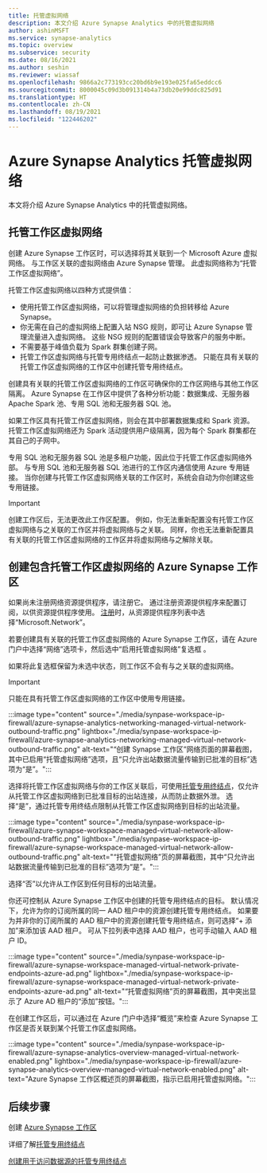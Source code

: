 ```yaml
---
title: 托管虚拟网络
description: 本文介绍 Azure Synapse Analytics 中的托管虚拟网络
author: ashinMSFT
ms.service: synapse-analytics
ms.topic: overview
ms.subservice: security
ms.date: 08/16/2021
ms.author: seshin
ms.reviewer: wiassaf
ms.openlocfilehash: 9866a2c773193cc20bd6b9e193e025fa65eddcc6
ms.sourcegitcommit: 8000045c09d3b091314b4a73db20e99ddc825d91
ms.translationtype: HT
ms.contentlocale: zh-CN
ms.lasthandoff: 08/19/2021
ms.locfileid: "122446202"
---
```

# <a name="azure-synapse-analytics-managed-virtual-network"></a>Azure Synapse Analytics 托管虚拟网络

本文将介绍 Azure Synapse Analytics 中的托管虚拟网络。

## <a name="managed-workspace-virtual-network"></a>托管工作区虚拟网络

创建 Azure Synapse 工作区时，可以选择将其关联到一个 Microsoft Azure 虚拟网络。 与工作区关联的虚拟网络由 Azure Synapse 管理。 此虚拟网络称为“托管工作区虚拟网络”。

托管工作区虚拟网络以四种方式提供值：

- 使用托管工作区虚拟网络，可以将管理虚拟网络的负担转移给 Azure Synapse。
- 你无需在自己的虚拟网络上配置入站 NSG 规则，即可让 Azure Synapse 管理流量进入虚拟网络。 这些 NSG 规则的配置错误会导致客户的服务中断。
- 不需要基于峰值负载为 Spark 群集创建子网。
- 托管工作区虚拟网络与托管专用终结点一起防止数据渗透。 只能在具有关联的托管工作区虚拟网络的工作区中创建托管专用终结点。

创建具有关联的托管工作区虚拟网络的工作区可确保你的工作区网络与其他工作区隔离。 Azure Synapse 在工作区中提供了各种分析功能：数据集成、无服务器 Apache Spark 池、专用 SQL 池和无服务器 SQL 池。

如果工作区具有托管工作区虚拟网络，则会在其中部署数据集成和 Spark 资源。 托管工作区虚拟网络还为 Spark 活动提供用户级隔离，因为每个 Spark 群集都在其自己的子网中。

专用 SQL 池和无服务器 SQL 池是多租户功能，因此位于托管工作区虚拟网络外部。 与专用 SQL 池和无服务器 SQL 池进行的工作区内通信使用 Azure 专用链接。 当你创建与托管工作区虚拟网络关联的工作区时，系统会自动为你创建这些专用链接。

>[!IMPORTANT]
>创建工作区后，无法更改此工作区配置。 例如，你无法重新配置没有托管工作区虚拟网络与之关联的工作区并将虚拟网络与之关联。 同样，你也无法重新配置具有关联的托管工作区虚拟网络的工作区并将虚拟网络与之解除关联。

## <a name="create-an-azure-synapse-workspace-with-a-managed-workspace-virtual-network"></a>创建包含托管工作区虚拟网络的 Azure Synapse 工作区

如果尚未注册网络资源提供程序，请注册它。 通过注册资源提供程序来配置订阅，以供资源提供程序使用。 [注册](../../azure-resource-manager/management/resource-providers-and-types.md)时，从资源提供程序列表中选择“Microsoft.Network”。

若要创建具有关联的托管工作区虚拟网络的 Azure Synapse 工作区，请在 Azure 门户中选择“网络”选项卡，然后选中“启用托管虚拟网络”复选框 。

如果将此复选框保留为未选中状态，则工作区不会有与之关联的虚拟网络。

>[!IMPORTANT]
>只能在具有托管工作区虚拟网络的工作区中使用专用链接。

:::image type="content" source="./media/synpase-workspace-ip-firewall/azure-synapse-analytics-networking-managed-virtual-network-outbound-traffic.png" lightbox="./media/synpase-workspace-ip-firewall/azure-synapse-analytics-networking-managed-virtual-network-outbound-traffic.png" alt-text="“创建 Synapse 工作区”网络页面的屏幕截图，其中已启用“托管虚拟网络”选项，且“只允许出站数据流量传输到已批准的目标”选项为“是”。":::

选择将托管工作区虚拟网络与你的工作区关联后，可使用[托管专用终结点](./synapse-workspace-managed-private-endpoints.md)，仅允许从托管工作区虚拟网络到已批准目标的出站连接，从而防止数据外泄。 选择“是”，通过托管专用终结点限制从托管工作区虚拟网络到目标的出站流量。 



:::image type="content" source="./media/synpase-workspace-ip-firewall/azure-synapse-workspace-managed-virtual-network-allow-outbound-traffic.png" lightbox="./media/synpase-workspace-ip-firewall/azure-synapse-workspace-managed-virtual-network-allow-outbound-traffic.png" alt-text="“托管虚拟网络”页的屏幕截图，其中“只允许出站数据流量传输到已批准的目标”选项为“是”。":::

选择“否”以允许从工作区到任何目标的出站流量。

你还可控制从 Azure Synapse 工作区中创建的托管专用终结点的目标。 默认情况下，允许为你的订阅所属的同一 AAD 租户中的资源创建托管专用终结点。 如果要为并非你的订阅所属的 AAD 租户中的资源创建托管专用终结点，则可选择“+ 添加”来添加该 AAD 租户。 可从下拉列表中选择 AAD 租户，也可手动输入 AAD 租户 ID。

:::image type="content" source="./media/synpase-workspace-ip-firewall/azure-synapse-workspace-managed-virtual-network-private-endpoints-azure-ad.png" lightbox="./media/synpase-workspace-ip-firewall/azure-synapse-workspace-managed-virtual-network-private-endpoints-azure-ad.png" alt-text="“托管虚拟网络”页的屏幕截图，其中突出显示了 Azure AD 租户的“添加”按钮。":::

在创建工作区后，可以通过在 Azure 门户中选择“概览”来检查 Azure Synapse 工作区是否关联到某个托管工作区虚拟网络。

:::image type="content" source="./media/synpase-workspace-ip-firewall/azure-synapse-analytics-overview-managed-virtual-network-enabled.png" lightbox="./media/synpase-workspace-ip-firewall/azure-synapse-analytics-overview-managed-virtual-network-enabled.png" alt-text="Azure Synapse 工作区概述页的屏幕截图，指示已启用托管虚拟网络。":::

## <a name="next-steps"></a>后续步骤

创建 [Azure Synapse 工作区](../quickstart-create-workspace.md)

详细了解[托管专用终结点](./synapse-workspace-managed-private-endpoints.md)

[创建用于访问数据源的托管专用终结点](./how-to-create-managed-private-endpoints.md)
